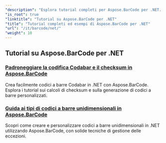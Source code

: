 ```yaml
---
"description": "Esplora tutorial completi per Aspose.BarCode per .NET. Impara a generare, personalizzare e gestire codici a barre con guide dettagliate e passo dopo passo."
"is_root": true
"linktitle": "Tutorial su Aspose.BarCode per .NET"
"title": "Tutorial completi ed esempi di Aspose.BarCode per .NET"
"url": "/it/barcode/net/"
"weight": 10
---
```


## Tutorial su Aspose.BarCode per .NET
### [Padroneggiare la codifica Codabar e il checksum in Aspose.BarCode](./mastering-codabar-encoding-and-checksum/)
Crea facilmente codici a barre Codabar in .NET con Aspose.BarCode. Esplora i tutorial sui calcoli di checksum e sulla generazione di codici a barre personalizzati.
### [Guida ai tipi di codici a barre unidimensionali in Aspose.BarCode](./guide-one-dimensional-barcode-types/)
Scopri come creare e personalizzare codici a barre unidimensionali in .NET utilizzando Aspose.BarCode, con solide tecniche di gestione delle eccezioni.